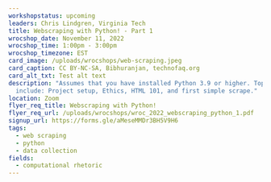```yaml
---
workshopstatus: upcoming
leaders: Chris Lindgren, Virginia Tech
title: Webscraping with Python! - Part 1
wrocshop_date: November 11, 2022
wrocshop_time: 1:00pm - 3:00pm
wrocshop_timezone: EST
card_image: /uploads/wrocshops/web-scraping.jpeg
card_caption: CC BY-NC-SA, Bibhuranjan, technofaq.org
card_alt_txt: Test alt text
description: "Assumes that you have installed Python 3.9 or higher. Topics
  include: Project setup, Ethics, HTML 101, and first simple scrape."
location: Zoom
flyer_req_title: Webscraping with Python!
flyer_req_url: /uploads/wrocshops/wroc_2022_webscraping_python_1.pdf
signup_url: https://forms.gle/aMeseMMDr3BH5V9H6
tags:
  - web scraping
  - python
  - data collection
fields:
  - computational rhetoric
---
```

